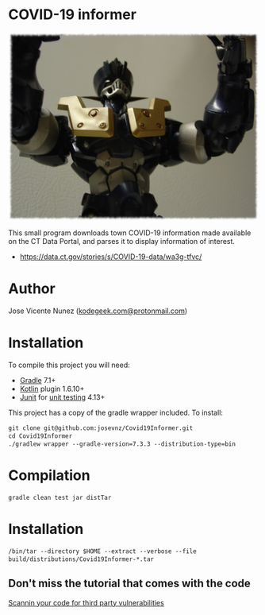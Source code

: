 # COVID-19 informer

![](mazinger-z.png)

This small program downloads town COVID-19 information made available on the CT Data Portal, and parses it to display information of interest.

* https://data.ct.gov/stories/s/COVID-19-data/wa3g-tfvc/

# Author

Jose Vicente Nunez (kodegeek.com@protonmail.com)

# Installation

To compile this project you will need:
* [Gradle](https://gradle.org/install/) 7.1+
* [Kotlin](https://kotlinlang.org/) plugin 1.6.10+
* [Junit](https://github.com/junit-team/junit4) for [unit testing](https://github.com/junit-team/junit4/wiki/Use-with-Gradle) 4.13+

This project has a copy of the gradle wrapper included. To install:

```shell
git clone git@github.com:josevnz/Covid19Informer.git
cd Covid19Informer
./gradlew wrapper --gradle-version=7.3.3 --distribution-type=bin
```

# Compilation

```shell
gradle clean test jar distTar
```

# Installation
```shell
/bin/tar --directory $HOME --extract --verbose --file build/distributions/Covid19Informer-*.tar 
```
## Don't miss the tutorial that comes with the code

[Scannin your code for third party vulnerabilities](tutorial/Scanning%20your%20Java%20code%20for%20third%20party%20vulnerabilities.md)
